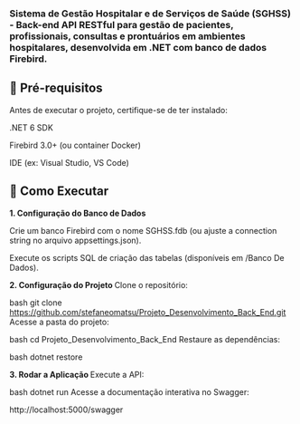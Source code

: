 <h3> 
  Sistema de Gestão Hospitalar e de Serviços de Saúde (SGHSS) - Back-end API RESTful para gestão de pacientes, profissionais, consultas e prontuários em ambientes hospitalares, desenvolvida em .NET com banco de dados Firebird.
</h3>


<h2> 📌 Pré-requisitos </h2>

Antes de executar o projeto, certifique-se de ter instalado:

.NET 6 SDK

Firebird 3.0+ (ou container Docker)

IDE (ex: Visual Studio, VS Code)

<h2>🚀 Como Executar</h2>

<b> 1. Configuração do Banco de Dados </b>

Crie um banco Firebird com o nome SGHSS.fdb (ou ajuste a connection string no arquivo appsettings.json).

Execute os scripts SQL de criação das tabelas (disponíveis em /Banco De Dados).


<b> 2. Configuração do Projeto </b>
Clone o repositório:

bash
git clone https://github.com/stefaneomatsu/Projeto_Desenvolvimento_Back_End.git
Acesse a pasta do projeto:

bash
cd Projeto_Desenvolvimento_Back_End
Restaure as dependências:

bash
dotnet restore


<b> 3. Rodar a Aplicação </b>
Execute a API:

bash
dotnet run
Acesse a documentação interativa no Swagger:

http://localhost:5000/swagger
